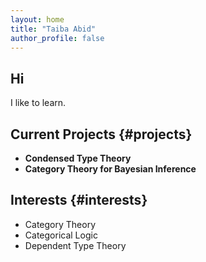 ```yaml
---
layout: home 
title: "Taiba Abid"
author_profile: false
--- 
```


## Hi

I like to learn. 

## Current Projects {#projects}
- **Condensed Type Theory**   
- **Category Theory for Bayesian Inference**

## Interests {#interests}
- Category Theory
- Categorical Logic
- Dependent Type Theory
